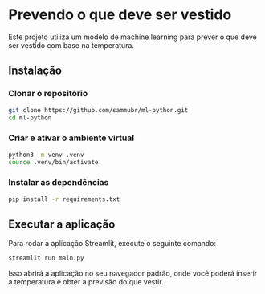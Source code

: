 # Prevendo o que deve ser vestido

Este projeto utiliza um modelo de machine learning para prever o que deve ser vestido com base na temperatura.

## Instalação

### Clonar o repositório

```sh
git clone https://github.com/sammubr/ml-python.git
cd ml-python
```

### Criar e ativar o ambiente virtual
```sh
python3 -m venv .venv
source .venv/bin/activate
```

### Instalar as dependências
```sh
pip install -r requirements.txt
```

## Executar a aplicação

Para rodar a aplicação Streamlit, execute o seguinte comando:

```sh
streamlit run main.py
```

Isso abrirá a aplicação no seu navegador padrão, onde você poderá inserir a temperatura e obter a previsão do que vestir.